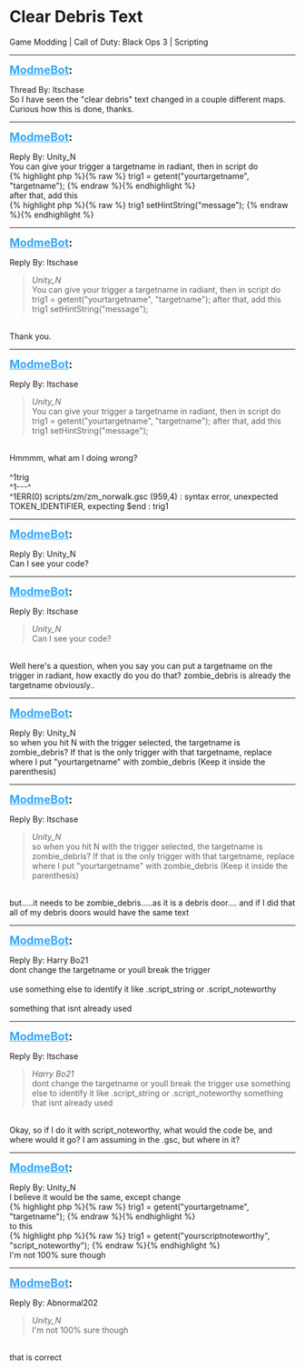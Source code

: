 # Clear Debris Text
Game Modding | Call of Duty: Black Ops 3 | Scripting

---
<strong style="font-size: 1.4em;"><span style="text-decoration: underline;text-decoration-color: #34a7f9;"><span style="color:#34a7f9;">ModmeBot</span></span>:</strong>

<p>Thread By: ltschase<br />So I have seen the &quot;clear debris&quot; text changed in a couple different maps.<br />Curious how this is done, thanks.</p>

---
<strong style="font-size: 1.4em;"><span style="text-decoration: underline;text-decoration-color: #34a7f9;"><span style="color:#34a7f9;">ModmeBot</span></span>:</strong>

<p>Reply By: Unity_N<br />You can give your trigger a targetname in radiant, then in script do<br />{% highlight php %}{% raw %}
trig1 = getent("yourtargetname", "targetname");
{% endraw %}{% endhighlight %}
 <br />after that, add this<br />{% highlight php %}{% raw %}
trig1 setHintString("message");
{% endraw %}{% endhighlight %}
</p>

---
<strong style="font-size: 1.4em;"><span style="text-decoration: underline;text-decoration-color: #34a7f9;"><span style="color:#34a7f9;">ModmeBot</span></span>:</strong>

<p>Reply By: ltschase<br /><blockquote><em>Unity_N</em><br />You can give your trigger a targetname in radiant, then in script do trig1 = getent(&quot;yourtargetname&quot;, &quot;targetname&quot;);   after that, add this trig1 setHintString(&quot;message&quot;);</blockquote><br /> Thank you.</p>

---
<strong style="font-size: 1.4em;"><span style="text-decoration: underline;text-decoration-color: #34a7f9;"><span style="color:#34a7f9;">ModmeBot</span></span>:</strong>

<p>Reply By: ltschase<br /><blockquote><em>Unity_N</em><br />You can give your trigger a targetname in radiant, then in script do trig1 = getent(&quot;yourtargetname&quot;, &quot;targetname&quot;);   after that, add this trig1 setHintString(&quot;message&quot;);</blockquote><br /> Hmmmm, what am I doing wrong?<br /> <br />^1trig<br />^1---^<br />^1ERR(0) scripts/zm/zm_norwalk.gsc (959,4) : syntax error, unexpected TOKEN_IDENTIFIER, expecting $end : trig1</p>

---
<strong style="font-size: 1.4em;"><span style="text-decoration: underline;text-decoration-color: #34a7f9;"><span style="color:#34a7f9;">ModmeBot</span></span>:</strong>

<p>Reply By: Unity_N<br />Can I see your code?</p>

---
<strong style="font-size: 1.4em;"><span style="text-decoration: underline;text-decoration-color: #34a7f9;"><span style="color:#34a7f9;">ModmeBot</span></span>:</strong>

<p>Reply By: ltschase<br /><blockquote><em>Unity_N</em><br />Can I see your code?</blockquote><br /> Well here&#39;s a question, when you say you can put a targetname on the trigger in radiant, how exactly do you do that? zombie_debris is already the targetname obviously..</p>

---
<strong style="font-size: 1.4em;"><span style="text-decoration: underline;text-decoration-color: #34a7f9;"><span style="color:#34a7f9;">ModmeBot</span></span>:</strong>

<p>Reply By: Unity_N<br />so when you hit N with the trigger selected, the targetname is zombie_debris? If that is the only trigger with that targetname, replace where I put &quot;yourtargetname&quot; with zombie_debris (Keep it inside the parenthesis)</p>

---
<strong style="font-size: 1.4em;"><span style="text-decoration: underline;text-decoration-color: #34a7f9;"><span style="color:#34a7f9;">ModmeBot</span></span>:</strong>

<p>Reply By: ltschase<br /><blockquote><em>Unity_N</em><br />so when you hit N with the trigger selected, the targetname is zombie_debris? If that is the only trigger with that targetname, replace where I put &quot;yourtargetname&quot; with zombie_debris (Keep it inside the parenthesis)</blockquote><br /> but.....it needs to be zombie_debris.....as it is a debris door.... and if I did that all of my debris doors would have the same text</p>

---
<strong style="font-size: 1.4em;"><span style="text-decoration: underline;text-decoration-color: #34a7f9;"><span style="color:#34a7f9;">ModmeBot</span></span>:</strong>

<p>Reply By: Harry Bo21<br />dont change the targetname or youll break the trigger<br /> <br />use something else to identify it like .script_string or .script_noteworthy<br /> <br />something that isnt already used</p>

---
<strong style="font-size: 1.4em;"><span style="text-decoration: underline;text-decoration-color: #34a7f9;"><span style="color:#34a7f9;">ModmeBot</span></span>:</strong>

<p>Reply By: ltschase<br /><blockquote><em>Harry Bo21</em><br />dont change the targetname or youll break the trigger   use something else to identify it like .script_string or .script_noteworthy   something that isnt already used</blockquote><br /> Okay, so if I do it with script_noteworthy, what would the code be, and where would it go? I am assuming in the .gsc, but where in it?</p>

---
<strong style="font-size: 1.4em;"><span style="text-decoration: underline;text-decoration-color: #34a7f9;"><span style="color:#34a7f9;">ModmeBot</span></span>:</strong>

<p>Reply By: Unity_N<br />I believe it would be the same, except change<br />{% highlight php %}{% raw %}
trig1 = getent("yourtargetname", "targetname");
{% endraw %}{% endhighlight %}
 <br />to this<br />{% highlight php %}{% raw %}
trig1 = getent("yourscriptnoteworthy", "script_noteworthy");
{% endraw %}{% endhighlight %}
 <br />I&#39;m not 100% sure though</p>

---
<strong style="font-size: 1.4em;"><span style="text-decoration: underline;text-decoration-color: #34a7f9;"><span style="color:#34a7f9;">ModmeBot</span></span>:</strong>

<p>Reply By: Abnormal202<br /><blockquote><em>Unity_N</em><br /> I&#39;m not 100% sure though</blockquote><br /> that is correct</p>
